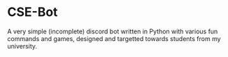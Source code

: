 # CSE-Bot
A very simple (incomplete) discord bot written in Python with various fun commands and games, designed and targetted towards students from my university. 
